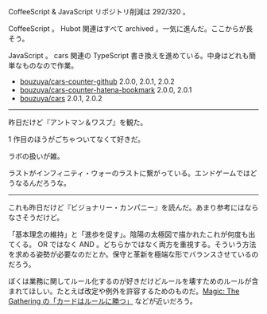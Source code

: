 CoffeeScript & JavaScript リポジトリ削減は 292/320 。

CoffeeScript 。 Hubot 関連はすべて archived 。一気に進んだ。ここからが長そう。

JavaScript 。 cars 関連の TypeScript 書き換えを進めている。中身はどれも簡単なものなので作業。

- [bouzuya/cars-counter-github][] 2.0.0, 2.0.1, 2.0.2
- [bouzuya/cars-counter-hatena-bookmark][] 2.0.0, 2.0.1
- [bouzuya/cars][] 2.0.1, 2.0.2

---

昨日だけど『アントマン＆ワスプ』を観た。

1 作目のほうがごちゃついてなくて好きだ。

ラボの扱いが雑。

ラストがインフィニティ・ウォーのラストに繋がっている。エンドゲームではどうなるんだろうな。

---

これも昨日だけど『ビジョナリー・カンパニー』を読んだ。あまり参考にはならなさそうだけど。

「基本理念の維持」と「進歩を促す」。陰陽の太極図で描かれたこれが何度も出てくる。 OR ではなく AND 。どちらかではなく両方を重視する。そういう方法を求める姿勢が必要なのだとか。保守と革新を極端な形でバランスさせているのだろう。

ぼくは業務に関してルール化するのが好きだけどルールを壊すためのルールが含まれてほしい。たとえば改定や例外を許容するためのものだ。[Magic: The Gathering の「カードはルールに勝つ」](http://mtgwiki.com/wiki/%E3%83%9E%E3%82%B8%E3%83%83%E3%82%AF%E3%81%AE%E9%BB%84%E9%87%91%E5%BE%8B) などが近いだろう。

[bouzuya/cars-counter-github]: https://github.com/bouzuya/cars-counter-github
[bouzuya/cars-counter-hatena-bookmark]: https://github.com/bouzuya/cars-counter-hatena-bookmark
[bouzuya/cars]: https://github.com/bouzuya/cars
